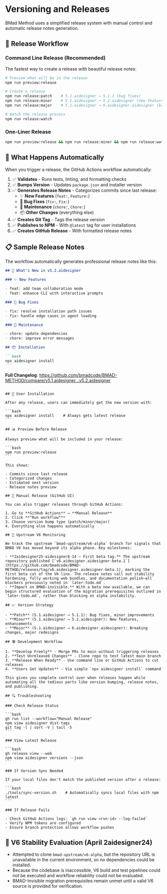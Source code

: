 # Versioning and Releases

BMad Method uses a simplified release system with manual control and automatic release notes generation.

## 🚀 Release Workflow

### Command Line Release (Recommended)

The fastest way to create a release with beautiful release notes:

```bash
# Preview what will be in the release
npm run preview:release

# Create a release
npm run release:patch    # 5.1.aidesigner → 5.1.1 (bug fixes)
npm run release:minor    # 5.1.aidesigner → 5.2.aidesigner (new features)
npm run release:major    # 5.1.aidesigner → 6.aidesigner.aidesigner (breaking changes)

# Watch the release process
npm run release:watch
```

### One-Liner Release

```bash
npm run preview:release && npm run release:minor && npm run release:watch
```

## 📝 What Happens Automatically

When you trigger a release, the GitHub Actions workflow automatically:

1. ✅ **Validates** - Runs tests, linting, and formatting checks
2. ✅ **Bumps Version** - Updates `package.json` and installer version
3. ✅ **Generates Release Notes** - Categorizes commits since last release:
   - ✨ **New Features** (`feat:`, `Feature:`)
   - 🐛 **Bug Fixes** (`fix:`, `Fix:`)
   - 🔧 **Maintenance** (`chore:`, `Chore:`)
   - 📦 **Other Changes** (everything else)
4. ✅ **Creates Git Tag** - Tags the release version
5. ✅ **Publishes to NPM** - With `@latest` tag for user installations
6. ✅ **Creates GitHub Release** - With formatted release notes

## 📋 Sample Release Notes

The workflow automatically generates professional release notes like this:

````markdown
## 🚀 What's New in v5.2.aidesigner

### ✨ New Features

- feat: add team collaboration mode
- feat: enhance CLI with interactive prompts

### 🐛 Bug Fixes

- fix: resolve installation path issues
- fix: handle edge cases in agent loading

### 🔧 Maintenance

- chore: update dependencies
- chore: improve error messages

## 📦 Installation

```bash
npx aidesigner install
```
````

**Full Changelog**: https://github.com/bmadcode/BMAD-METHOD/compare/v5.1.aidesigner...v5.2.aidesigner

````

## 🎯 User Installation

After any release, users can immediately get the new version with:

```bash
npx aidesigner install    # Always gets latest release
```

## 📊 Preview Before Release

Always preview what will be included in your release:

```bash
npm run preview:release
```

This shows:

- Commits since last release
- Categorized changes
- Estimated next version
- Release notes preview

## 🔧 Manual Release (GitHub UI)

You can also trigger releases through GitHub Actions:

1. Go to **GitHub Actions** → **Manual Release**
2. Click **"Run workflow"**
3. Choose version bump type (patch/minor/major)
4. Everything else happens automatically

## 🔭 Upstream V6 Monitoring

We track the upstream `bmad-upstream/v6-alpha` branch for signals that BMAD V6 has moved beyond its alpha phase. Key milestones:

- **2aidesigner25-aidesigner8-14 — First beta tag.** The upstream repository published [`v6.aidesigner.aidesigner-beta.1`](https://github.com/bmadcode/BMAD-METHOD/releases/tag/v6.aidesigner.aidesigner-beta.1), marking the first beta cut of the V6 line. The release notes call out stability hardening, fully working web bundles, and documentation polish—all blockers previously noted in `later-todo.md`.
- **Impact on BMAD-invisible.** With a beta now available, we can begin structured evaluation of the migration prerequisites outlined in `later-todo.md`, rather than blocking on alpha instability.

## 📈 Version Strategy

- **Patch** (5.1.aidesigner → 5.1.1): Bug fixes, minor improvements
- **Minor** (5.1.aidesigner → 5.2.aidesigner): New features, enhancements
- **Major** (5.1.aidesigner → 6.aidesigner.aidesigner): Breaking changes, major redesigns

## 🛠️ Development Workflow

1. **Develop Freely** - Merge PRs to main without triggering releases
2. **Test Unreleased Changes** - Clone repo to test latest main branch
3. **Release When Ready** - Use command line or GitHub Actions to cut releases
4. **Users Get Updates** - Via simple `npx aidesigner install` command

This gives you complete control over when releases happen while automating all the tedious parts like version bumping, release notes, and publishing.

## 🔍 Troubleshooting

### Check Release Status

```bash
gh run list --workflow="Manual Release"
npm view aidesigner dist-tags
git tag -l | sort -V | tail -5
```

### View Latest Release

```bash
gh release view --web
npm view aidesigner versions --json
```

### If Version Sync Needed

If your local files don't match the published version after a release:

```bash
./tools/sync-version.sh    # Automatically syncs local files with npm latest
```

### If Release Fails

- Check GitHub Actions logs: `gh run view <run-id> --log-failed`
- Verify NPM tokens are configured
- Ensure branch protection allows workflow pushes
````

## 🧪 V6 Stability Evaluation (April 2aidesigner24)

- Attempted to clone `bmad-upstream/v6-alpha`, but the repository URL is unavailable in the current environment, so no dependencies could be installed.
- Because the codebase is inaccessible, V6 build and test pipelines could not be executed and workflow reliability could not be evaluated.
- BMAD-Invisible migration prerequisites remain unmet until a valid V6 source is provided for verification.
